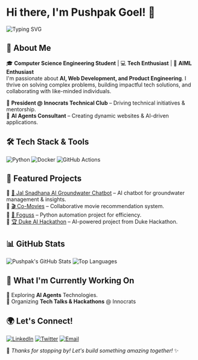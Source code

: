 # Hi there, I'm Pushpak Goel! 👋
![Typing SVG](https://readme-typing-svg.herokuapp.com?font=Fira+Code&pause=800&color=F75C7E&width=435&lines=Artificial+Intelligence;Machine+Learning;AI+Agents)

## 🚀 About Me

🎓 **Computer Science Engineering Student** | 💻 **Tech Enthusiast** | 🚀 **AIML Enthusiast**  
I'm passionate about **AI, Web Development, and Product Engineering**. I thrive on solving complex problems, building impactful tech solutions, and collaborating with like-minded individuals.  

🔹 **President @ Innocrats Technical Club** – Driving technical initiatives & mentorship.  
🔹 **AI Agents Consultant** – Creating dynamic websites & AI-driven applications.

## 🛠️ Tech Stack & Tools

![Python](https://img.shields.io/badge/Python-3776AB?style=for-the-badge&logo=python&logoColor=white)
![Docker](https://img.shields.io/badge/Docker-2496ED?style=for-the-badge&logo=docker&logoColor=white)
![GitHub Actions](https://img.shields.io/badge/GitHub_Actions-2088FF?style=for-the-badge&logo=github-actions&logoColor=white)

## 📌 Featured Projects

🔹 [🚰 Jal Snadhana AI Groundwater Chatbot](https://github.com/pushpakgoel621/Jal-Sandhana-SIH24-Project.git) – AI chatbot for groundwater management & insights.   
🔹 [🎬 Co-Movies](https://github.com/pushpakgoel621/co-movies) – Collaborative movie recommendation system.  
🔹 [🤖 Foguss](https://github.com/pushpakgoel621/foguss) – Python automation project for efficiency.  
🔹 [🏆 Duke AI Hackathon](https://github.com/pushpakgoel621/Duke-Generative-AI-Hackathon) – AI-powered project from Duke Hackathon.  

## 📊 GitHub Stats

![Pushpak's GitHub Stats](https://github-readme-stats.vercel.app/api?username=pushpakgoel621&show_icons=true&theme=radical)
![Top Languages](https://github-readme-stats.vercel.app/api/top-langs/?username=pushpakgoel621&layout=compact&theme=radical)

## 🎯 What I'm Currently Working On

🔹 Exploring **AI Agents** Technologies.  
🔹 Organizing **Tech Talks & Hackathons** @ Innocrats  

## 🌍 Let's Connect!

[![LinkedIn](https://img.shields.io/badge/LinkedIn-PushpakGoel-blue?style=for-the-badge&logo=linkedin)](https://www.linkedin.com/in/pushpakgoel56) 
[![Twitter](https://img.shields.io/badge/Twitter-PushpakGoel-blue?style=for-the-badge&logo=twitter)](https://x.com/goel_pushpak) 
[![Email](https://img.shields.io/badge/Email-pushpakgoel56%40gmail.com-red?style=for-the-badge&logo=gmail)](mailto:pushpakgoel56@gmail.com) 

🚀 _Thanks for stopping by! 
Let's build something amazing together!_ ✨


<!---
pushpakgoel621/pushpakgoel621 is a ✨ special ✨ repository because its `README.md` (this file) appears on your GitHub profile.
You can click the Preview link to take a look at your changes.
--->
